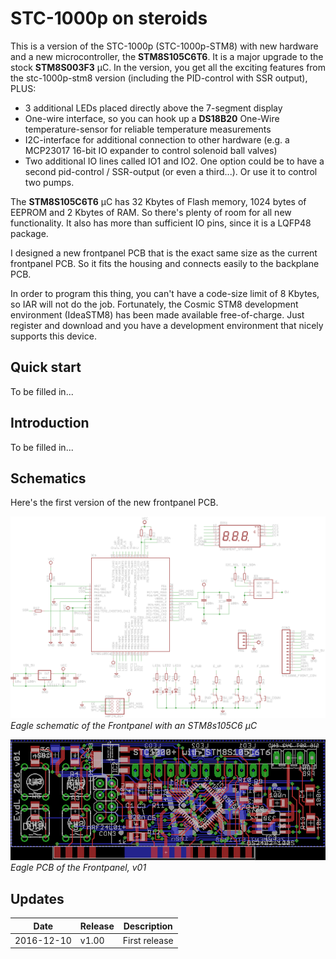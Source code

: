 ﻿STC-1000p on steroids
==========

This is a version of the STC-1000p (STC-1000p-STM8) with new hardware and a new microcontroller, the **STM8S105C6T6**. It is a major upgrade to the stock **STM8S003F3** µC. In the version, you get all the exciting features from
the stc-1000p-stm8 version (including the PID-control with SSR output), PLUS:
- 3 additional LEDs placed directly above the 7-segment display
- One-wire interface, so you can hook up a **DS18B20** One-Wire temperature-sensor for reliable temperature measurements
- I2C-interface for additional connection to other hardware (e.g. a MCP23017 16-bit IO expander to control solenoid ball valves)
- Two additional IO lines called IO1 and IO2. One option could be to have a second pid-control / SSR-output (or even a third...). Or use it to control two pumps.

The **STM8S105C6T6** µC has 32 Kbytes of Flash memory, 1024 bytes of EEPROM and 2 Kbytes of RAM. So there's plenty of room for all new functionality. It also has more than sufficient IO pins, since it is a LQFP48 package.

I designed a new frontpanel PCB that is the exact same size as the current frontpanel PCB. So it fits the housing and connects easily to the backplane PCB.

In order to program this thing, you can't have a code-size limit of 8 Kbytes, so IAR will not do the job. Fortunately, the Cosmic STM8 development environment (IdeaSTM8) has been made available free-of-charge. Just register and download and you have 
a development environment that nicely supports this device.

Quick start
-----------
To be filled in...

Introduction
--------------
To be filled in...

Schematics
----------
Here's the first version of the new frontpanel PCB.

![frontpanel](img/stc1000p_steroids_schematics.png)<br>
*Eagle schematic of the Frontpanel with an STM8s105C6 µC*

![frontpanel](img/stc1000p_steroids_pcb.png)<br>
*Eagle PCB of the Frontpanel, v01*

Updates
-------

|Date|Release|Description|
|----|-------|-----------|
|2016-12-10|v1.00|First release |


